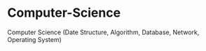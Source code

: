 # Computer-Science
Computer Science (Date Structure, Algorithm, Database, Network, Operating System)
